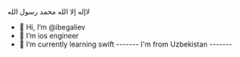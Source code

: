 لاإله إلا الله محمد رسول الله
- 👋 Hi, I’m @ibegaliev
- 👀 I’m ios engineer
- 🌱 I’m currently learning swift
------- I'm from Uzbekistan -------
